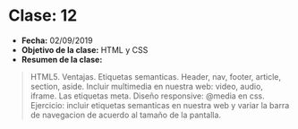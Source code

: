 # Clase: 12
* **Fecha:** 02/09/2019
* **Objetivo de la clase:** HTML y CSS
* **Resumen de la clase:**
> HTML5. Ventajas. Etiquetas semanticas. Header, nav, footer, article, section, aside. Incluir multimedia en nuestra web: video, audio, iframe. Las etiquetas meta. Diseño responsive: @media en css. Ejercicio: incluir etiquetas semanticas en nuestra web y variar la barra de navegacion de acuerdo al tamaño de la pantalla. 
